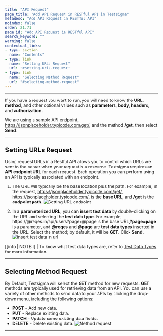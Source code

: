 ```yaml
---
title: "API Request"
page_title: "Add API Request in RESTful API in Testsigma"
metadesc: "Add API Request in RESTful API"
noindex: false
order: 21.71
page_id: "Add API Request in RESTful API"
search_keyword: ""
warning: false
contextual_links:
- type: section
  name: "Contents" 
- type: link
  name: "Setting URLs Request"
  url: "#setting-urls-request"
- type: link
  name: "Selecting Method Request"
  url: "#selecting-method-request"
---
```


---

If you have a request you want to run, you will need to know the **URL**, **method**, and other optional values such as **parameters**, **body**, **headers**, and **authorization**.

We are using a sample API endpoint, https://jsonplaceholder.typicode.com/get/, and the method **/get**, then select **Send**.

---

## **Setting URLs Request**

Using request URLs in a Restful API allows you to control which URLs are sent to the server when your request is a resource. Testsigma requires an **API endpoint URL** for each request. Each operation you can perform using an API is typically associated with an endpoint.

1. The URL will typically be the base location plus the path. For example, in the request, https://jsonplaceholder.typicode.com/get/,  https://jsonplaceholder.typicode.com/, is the **base URL**, and **/get** is the **endpoint path**. ![Setting URL endpoint](https://s3.amazonaws.com/static-docs.testsigma.com/new_images/projects/overview/settingurls_restapi.png)

2. In a **parameterized URL**, you can **insert test data** by double-clicking on the URL and selecting the **test data type**. For example, https://@reqes.in/api/users?page=@page is the base URL,**?page=page** is a parameter, and **@reqes** and **@page** are **test data types** inserted in the URL. Select the method; by default, it will be **GET**. Click **Send**. ![insert test data in url](https://s3.amazonaws.com/static-docs.testsigma.com/new_images/projects/overview/settingurl_testdata_restapi.gif)

[[info | NOTE:]]
| To know what test data types are, refer to [Test Data Types](https://website.testsigma.com/docs/test-data/types/overview/) for more information.

---

## **Selecting Method Request**

By Default, Testsigma will select the **GET** method for new requests. **GET** methods are typically used for retrieving data from an API. You can use a variety of other methods to send data to your APIs by clicking the drop-down menu, including the following options:<br>
- **POST** - Add new data.<br>
- **PUT** - Replace existing data.<br>
- **PATCH** - Update some existing data fields.<br>
- **DELETE** - Delete existing data. ![Method request](https://s3.amazonaws.com/static-docs.testsigma.com/new_images/projects/overview/selectingmethods_restapi.png)
 
 ---

